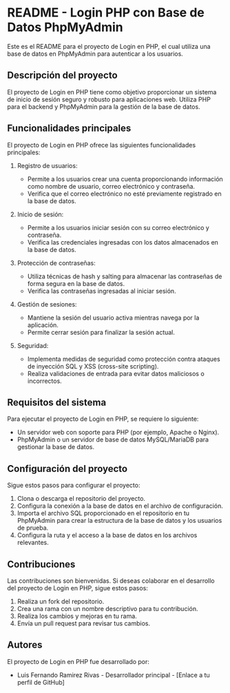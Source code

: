 
# README - Login PHP con Base de Datos PhpMyAdmin

Este es el README para el proyecto de Login en PHP, el cual utiliza una base de datos en PhpMyAdmin para autenticar a los usuarios.

## Descripción del proyecto

El proyecto de Login en PHP tiene como objetivo proporcionar un sistema de inicio de sesión seguro y robusto para aplicaciones web. Utiliza PHP para el backend y PhpMyAdmin para la gestión de la base de datos.

## Funcionalidades principales

El proyecto de Login en PHP ofrece las siguientes funcionalidades principales:

1. Registro de usuarios:
   - Permite a los usuarios crear una cuenta proporcionando información como nombre de usuario, correo electrónico y contraseña.
   - Verifica que el correo electrónico no esté previamente registrado en la base de datos.

2. Inicio de sesión:
   - Permite a los usuarios iniciar sesión con su correo electrónico y contraseña.
   - Verifica las credenciales ingresadas con los datos almacenados en la base de datos.

3. Protección de contraseñas:
   - Utiliza técnicas de hash y salting para almacenar las contraseñas de forma segura en la base de datos.
   - Verifica las contraseñas ingresadas al iniciar sesión.

4. Gestión de sesiones:
   - Mantiene la sesión del usuario activa mientras navega por la aplicación.
   - Permite cerrar sesión para finalizar la sesión actual.

5. Seguridad:
   - Implementa medidas de seguridad como protección contra ataques de inyección SQL y XSS (cross-site scripting).
   - Realiza validaciones de entrada para evitar datos maliciosos o incorrectos.

## Requisitos del sistema

Para ejecutar el proyecto de Login en PHP, se requiere lo siguiente:

- Un servidor web con soporte para PHP (por ejemplo, Apache o Nginx).
- PhpMyAdmin o un servidor de base de datos MySQL/MariaDB para gestionar la base de datos.

## Configuración del proyecto

Sigue estos pasos para configurar el proyecto:

1. Clona o descarga el repositorio del proyecto.
2. Configura la conexión a la base de datos en el archivo de configuración.
3. Importa el archivo SQL proporcionado en el repositorio en tu PhpMyAdmin para crear la estructura de la base de datos y los usuarios de prueba.
4. Configura la ruta y el acceso a la base de datos en los archivos relevantes.

## Contribuciones

Las contribuciones son bienvenidas. Si deseas colaborar en el desarrollo del proyecto de Login en PHP, sigue estos pasos:

1. Realiza un fork del repositorio.
2. Crea una rama con un nombre descriptivo para tu contribución.
3. Realiza los cambios y mejoras en tu rama.
4. Envía un pull request para revisar tus cambios.

## Autores

El proyecto de Login en PHP fue desarrollado por:

- Luis Fernando Ramirez Rivas - Desarrollador principal - [Enlace a tu perfil de GitHub]


